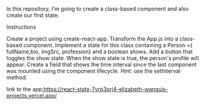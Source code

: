 In this repository, I'm going to create a class-based component and also create our first state.

Instructions

Create a project using create-react-app.
Transform the App.js into a class-based component.
Implement a state for this class containing a Person ={ fullName,bio, imgSrc, profession} and a boolean shows.
Add a button that toggles the show state. When the show state is true, the person's profile will appear.
Create a field that shows the time interval since the last component was mounted using the component lifecycle.
Hint: use the setInterval method.

link to the app;https://react-state-7vrp3prj4-elizabeth-wanguis-projects.vercel.app/